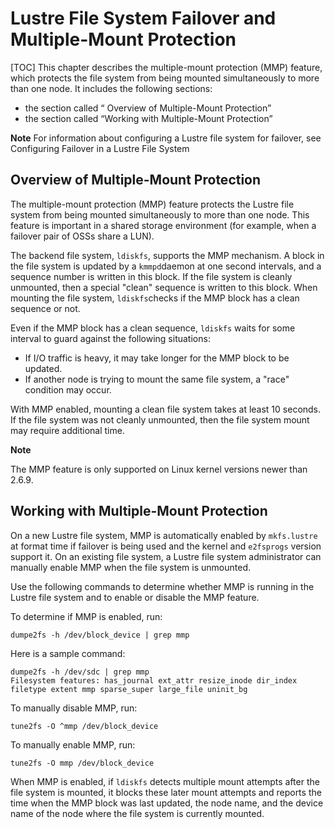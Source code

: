 # Lustre File System Failover and Multiple-Mount Protection

[TOC]
This chapter describes the multiple-mount protection (MMP) feature, which protects the file system from being mounted simultaneously to more than one node. It includes the following sections:

- the section called “ Overview of Multiple-Mount Protection”
- the section called “Working with Multiple-Mount Protection”

**Note**
For information about configuring a Lustre file system for failover, see Configuring Failover in a Lustre File System

## Overview of Multiple-Mount Protection

The multiple-mount protection (MMP) feature protects the Lustre file system from being mounted simultaneously to more than one node. This feature is important in a shared storage environment (for example, when a failover pair of OSSs share a LUN).

The backend file system, `ldiskfs`, supports the MMP mechanism. A block in the file system is updated by a `kmmpd`daemon at one second intervals, and a sequence number is written in this block. If the file system is cleanly unmounted, then a special "clean" sequence is written to this block. When mounting the file system, `ldiskfs`checks if the MMP block has a clean sequence or not.

Even if the MMP block has a clean sequence, `ldiskfs` waits for some interval to guard against the following situations:

- If I/O traffic is heavy, it may take longer for the MMP block to be updated.
- If another node is trying to mount the same file system, a "race" condition may occur.

With MMP enabled, mounting a clean file system takes at least 10 seconds. If the file system was not cleanly unmounted, then the file system mount may require additional time.

**Note**

The MMP feature is only supported on Linux kernel versions newer than 2.6.9.

## Working with Multiple-Mount Protection

On a new Lustre file system, MMP is automatically enabled by `mkfs.lustre` at format time if failover is being used and the kernel and `e2fsprogs` version support it. On an existing file system, a Lustre file system administrator can manually enable MMP when the file system is unmounted.

Use the following commands to determine whether MMP is running in the Lustre file system and to enable or disable the MMP feature.

To determine if MMP is enabled, run:

```
dumpe2fs -h /dev/block_device | grep mmp
```

Here is a sample command:

```
dumpe2fs -h /dev/sdc | grep mmp 
Filesystem features: has_journal ext_attr resize_inode dir_index 
filetype extent mmp sparse_super large_file uninit_bg
```

To manually disable MMP, run:

```
tune2fs -O ^mmp /dev/block_device
```

To manually enable MMP, run:

```
tune2fs -O mmp /dev/block_device
```

When MMP is enabled, if `ldiskfs` detects multiple mount attempts after the file system is mounted, it blocks these later mount attempts and reports the time when the MMP block was last updated, the node name, and the device name of the node where the file system is currently mounted.